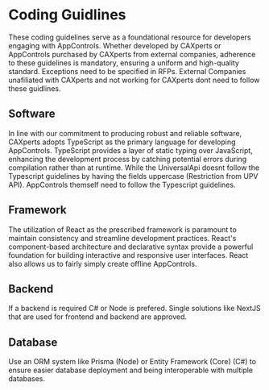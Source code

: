 # Coding Guidlines
These coding guidelines serve as a foundational resource for developers engaging with AppControls. Whether developed by CAXperts or AppControls purchased by CAXperts from external companies, adherence to these guidelines is mandatory, ensuring a uniform and high-quality standard. Exceptions need to be specified in RFPs. External Companies unafiliated with CAXperts and not working for CAXperts dont need to follow these guidlines. 

## Software
In line with our commitment to producing robust and reliable software, CAXperts adopts TypeScript as the primary language for developing AppControls. TypeScript provides a layer of static typing over JavaScript, enhancing the development process by catching potential errors during compilation rather than at runtime.
While the UniversalApi doesnt follow the Typescript guidelines by having the fields uppercase (Restriction from UPV API). AppControls themself need to follow the Typescript guidelines.

## Framework
The utilization of React as the prescribed framework is paramount to maintain consistency and streamline development practices. React's component-based architecture and declarative syntax provide a powerful foundation for building interactive and responsive user interfaces.
React also allows us to fairly simply create offline AppControls.

## Backend
If a backend is required C# or Node is prefered. Single solutions like NextJS that are used for frontend and backend are approved.

## Database
Use an ORM system like Prisma (Node) or Entity Framework (Core) (C#) to ensure easier database deployment and being interoperable with multiple databases. 